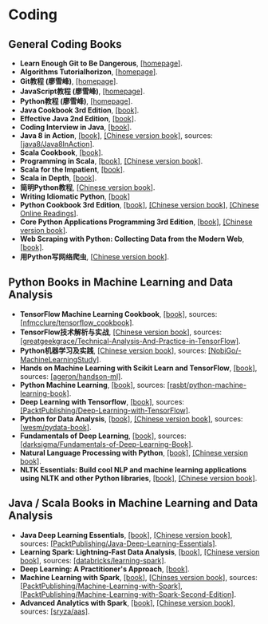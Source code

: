 # Coding

## General Coding Books
- **Learn Enough Git to Be Dangerous**, [[homepage]](https://www.learnenough.com/git-tutorial).
- **Algorithms Tutorialhorizon**, [[homepage]](https://algorithms.tutorialhorizon.com).
- **Git教程 (廖雪峰)**, [[homepage]](https://www.liaoxuefeng.com/wiki/0013739516305929606dd18361248578c67b8067c8c017b000).
- **JavaScript教程 (廖雪峰)**, [[homepage]](https://www.liaoxuefeng.com/wiki/001434446689867b27157e896e74d51a89c25cc8b43bdb3000).
- **Python教程 (廖雪峰)**, [[homepage]](https://www.liaoxuefeng.com/wiki/0014316089557264a6b348958f449949df42a6d3a2e542c000).
- **Java Cookbook 3rd Edition**, [[book]](/Papers/Books/Coding/Java/Java%20Cookbook%203rd%20Edition.pdf).
- **Effective Java 2nd Edition**, [[book]](/Papers/Books/Coding/Java/Effective%20Java%202nd%20Edition.pdf).
- **Coding Interview in Java**, [[book]](/Papers/Books/Coding/Java/Coding%20Interview%20in%20Java.pdf).
- **Java 8 in Action**, [[book]](/Papers/Books/Coding/Java/Java%208%20in%20Action.pdf), [[Chinese version book]](/Papers/Books/Coding/Java/Java%208%20in%20Action%20CN.pdf), sources: [[java8/Java8InAction]](https://github.com/java8/Java8InAction).
- **Scala Cookbook**, [[book]](/Papers/Books/Coding/Scala/Scala%20Cookbook.pdf).
- **Programming in Scala**, [[book]](/Papers/Books/Coding/Scala/Programming%20in%20Scala.pdf), [[Chinese version book]](/Papers/Books/Coding/Scala/Programming%20in%20Scala%20CN.pdf).
- **Scala for the Impatient**, [[book]](/Papers/Books/Coding/Scala/Scala%20for%20the%20Impatient.pdf).
- **Scala in Depth**, [[book]](/Papers/Books/Coding/Scala/Scala%20in%20Depth.pdf).
- **简明Python教程**, [[Chinese version book]](/Papers/Books/Coding/Python/简明Python教程.pdf).
- **Writing Idiomatic Python**, [[book]](/Papers/Books/Coding/Python/Writing%20Idiomatic%20Python.pdf)
- **Python Cookbook 3rd Edition**, [[book]](/Papers/Books/Coding/Python/Python%20Cookbook%203rd%20Edition.pdf), [[Chinese version book]](/Papers/Books/Coding/Python/Python%20Cookbook%203rd%20Edition%20CN.pdf), [[Chinese Online Readings]](http://python3-cookbook.readthedocs.io/zh_CN/latest/index.html).
- **Core Python Applications Programming 3rd Edition**, [[book]](/Papers/Books/Coding/Python/Core%20Python%20Applications%20Programming%203rd%20Edition.pdf), [[Chinese version book]](/Papers/Books/Coding/Python/Core%20Python%20Applications%20Programming%203rd%20Edition%20CN.pdf).
- **Web Scraping with Python: Collecting Data from the Modern Web**, [[book]](/Papers/Books/Coding/Python/Web%20Scraping%20with%20Python.pdf).
- **用Python写网络爬虫**, [[Chinese version book]](/Papers/Books/Coding/Python/用Python写网络爬虫.pdf).

## Python Books in Machine Learning and Data Analysis
- **TensorFlow Machine Learning Cookbook**, [[book]](/Papers/Books/ML%20DL%20Coding/Python/Tensorflow%20Machine%20Learning%20Cookbook.pdf), sources: [[nfmcclure/tensorflow_cookbook]](https://github.com/nfmcclure/tensorflow_cookbook).
- **TensorFlow技术解析与实战**, [[Chinese version book]](/Papers/Books/ML%20DL%20Coding/Python/TensorFlow技术解析与实战.pdf), sources: [[greatgeekgrace/Technical-Analysis-And-Practice-in-TensorFlow]](https://github.com/greatgeekgrace/Technical-Analysis-And-Practice-in-TensorFlow).
- **Python机器学习及实践**, [[Chinese version book]](/Papers/Books/ML%20DL%20Coding/Python/Python机器学习及实践.pdf), sources: [[NobiGo/-MachineLearningStudy]](https://github.com/NobiGo/-MachineLearningStudy).
- **Hands on Machine Learning with Scikit Learn and TensorFlow**, [[book]](/Papers/Books/ML%20DL%20Coding/Python/Hands%20on%20Machine%20Learning%20with%20Scikit%20Learn%20and%29TensorFlow.pdf), sources: [[ageron/handson-ml]](https://github.com/ageron/handson-ml).
- **Python Machine Learning**, [[book]](/Papers/Books/ML%20DL%20Coding/Python/Python%20Machine%20Learning.pdf), sources: [[rasbt/python-machine-learning-book]](https://github.com/rasbt/python-machine-learning-book).
- **Deep Learning with Tensorflow**, [[book]](/Papers/Books/ML%20DL%20Coding/Python/Deep%20Learning%20with%20Tensorflow.pdf), sources: [[PacktPublishing/Deep-Learning-with-TensorFlow]](https://github.com/PacktPublishing/Deep-Learning-with-TensorFlow).
- **Python for Data Analysis**, [[book]](/Papers/Books/ML%20DL%20Coding/Python/Python%20for%20Data%20Analysis.pdf), [[Chinese version book]](/Papers/Books/ML%20DL%20Coding/Python/Python%20for%20Data%20Analysis%20CN.pdf), sources: [[wesm/pydata-book]](https://github.com/wesm/pydata-book).
- **Fundamentals of Deep Learning**, [[book]](/Papers/Books/ML%20DL%20Coding/Python/Fundamentals%20of%20Deep%20Learning.pdf), sources: [[darksigma/Fundamentals-of-Deep-Learning-Book]](https://github.com/darksigma/Fundamentals-of-Deep-Learning-Book).
- **Natural Language Processing with Python**, [[book]](/Papers/Books/ML%20DL%20Coding/Python/Natural%20Language%20Processing%20with%20Python.pdf), [[Chinese version book]](/Papers/Books/ML%20DL%20Coding/Python/Python自然语言处理.pdf).
- **NLTK Essentials: Build cool NLP and machine learning applications using NLTK and other Python libraries**, [[book]](/Papers/Books/ML%20DL%20Coding/Python/NLTK%20Essentials.pdf), [[Chinese version book]](/Papers/Books/ML%20DL%20Coding/Python/NLTK基础教程-用NLTK和Python库构建机器学习应用.pdf).

## Java / Scala Books in Machine Learning and Data Analysis
- **Java Deep Learning Essentials**, [[book]](/Papers/Books/ML%20DL%20Coding/Java/Java%20Deep%20Learning%20Essentials.pdf), [[Chinese version book]](/Papers/Books/ML%20DL%20Coding/Java/深度学习Java语言实现.pdf), sources: [[PacktPublishing/Java-Deep-Learning-Essentials]](https://github.com/PacktPublishing/Java-Deep-Learning-Essentials).
- **Learning Spark: Lightning-Fast Data Analysis**, [[book]](/Papers/Books/ML%20DL%20Coding/Java/Learning%20Spark%20Lightning-Fast%20Data%20Analysis.pdf), [[Chinese version book]](/Papers/Books/ML%20DL%20Coding/Java/Spark快速大数据分析.pdf), sources: [[databricks/learning-spark]](https://github.com/databricks/learning-spark).
- **Deep Learning: A Practitioner's Approach**, [[book]](/Papers/Books/ML%20DL%20Coding/Java/Deep%20Learning%20a%20Practitioners%20Approach.pdf).
- **Machine Learning with Spark**, [[book]](/Papers/Books/ML%20DL%20Coding/Java/Machine%20Learning%20with%20Spark.pdf), [[Chinses version book]](/Papers/Books/ML%20DL%20Coding/Java/Spark机器学习.pdf), sources: [[PacktPublishing/Machine-Learning-with-Spark]](https://github.com/PacktPublishing/Machine-Learning-with-Spark), [[PacktPublishing/Machine-Learning-with-Spark-Second-Edition]](https://github.com/PacktPublishing/Machine-Learning-with-Spark-Second-Edition).
- **Advanced Analytics with Spark**, [[book]](/Papers/Books/ML%20DL%20Coding/Java/Advanced%20Analytics%20with%20Spark.pdf), [[Chinese version book]](/Papers/Books/ML%20DL%20Coding/Java/Spark高级数据分析.pdf), sources: [[sryza/aas]](https://github.com/sryza/aas).